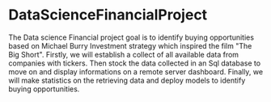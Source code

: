 # DataScienceFinancialProject

The Data science Financial project goal is to identify buying opportunities based on Michael Burry Investment strategy which inspired the film "The Big Short". Firstly, we will establish a collect of all available data from companies with tickers. Then stock the data collected in an Sql database to move on and display informations on a remote server dashboard. Finally, we will make statistics on the retrieving data and deploy models to identify buying opportunities.

